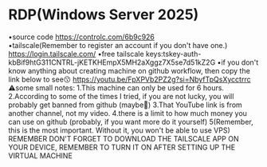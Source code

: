 # RDP(Windows Server 2025)
•source code https://controlc.com/6b9c926        
•tailscale(Remember to register an account if you don't have one.) https://login.tailscale.com/
•free tailscale keys:tskey-auth-kbBif9htG311CNTRL-jKETKHEmpX5MH2aXggz7X5se7d51kZ2G
•if you don't know anything about creating machine on github workflow, then copy the link below to see😗
https://youtu.be/FpXPVb2PZ2g?si=NbyfTpQsXycctrrc
⚠️some small notes:
1.This machine can only be used for 6 hours.
2.According to some of the times I tried, if you are not lucky, you will probably get banned from github (maybe🥲)
3.That YouTube link is from another channel, not my video.
4.there is a limit to how much money you can use on github (probably, if you want more do it yourself)
5(Remember, this is the most important. Without it, you won't be able to use VPS)
REMEMBER DON'T FORGET TO DOWNLOAD THE TAILSCALE APP ON YOUR DEVICE, REMEMBER TO TURN IT ON AFTER SETTING UP THE VIRTUAL MACHINE
